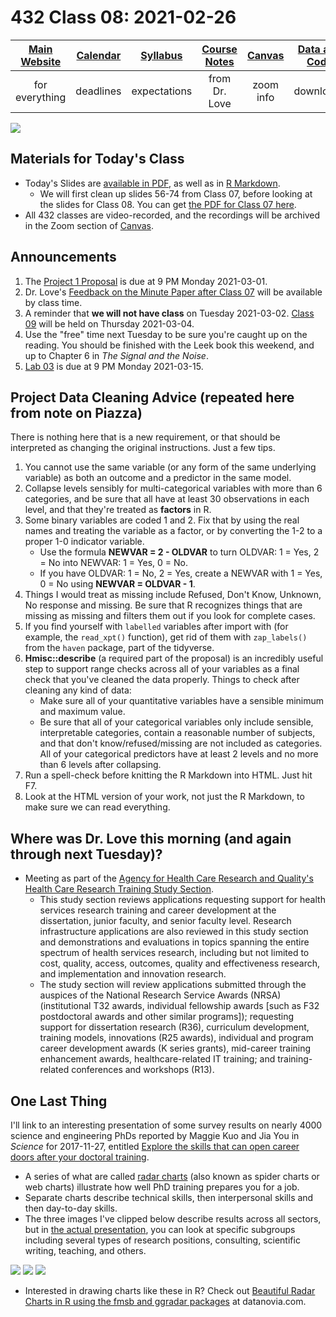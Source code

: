 # 432 Class 08: 2021-02-26

[Main Website](https://thomaselove.github.io/432/) | [Calendar](https://thomaselove.github.io/432/calendar.html) | [Syllabus](https://thomaselove.github.io/432-2021-syllabus/) | [Course Notes](https://thomaselove.github.io/432-notes/) | [Canvas](https://canvas.case.edu) | [Data and Code](https://github.com/THOMASELOVE/432-data) | [Sources](https://github.com/THOMASELOVE/432-2021/edit/master/references) | [Contact Us](https://thomaselove.github.io/432/contact.html)
:-----------: | :--------------: | :----------: | :---------: | :-------------: | :-----------: | :------------: | :-------------:
for everything | deadlines | expectations | from Dr. Love | zoom info | downloads | read/watch | need help?

![](https://github.com/THOMASELOVE/432-2021/blob/master/classes/class08/figures/harrell_tw.png)

## Materials for Today's Class

- Today's Slides are [available in PDF](https://github.com/THOMASELOVE/432-2021/blob/master/classes/class08/432_2021_slides08.pdf), as well as in [R Markdown](https://github.com/THOMASELOVE/432-2021/blob/master/classes/class08/432_2021_slides08.Rmd).
    - We will first clean up slides 56-74 from Class 07, before looking at the slides for Class 08. You can get [the PDF for Class 07 here](https://github.com/THOMASELOVE/432-2021/blob/master/classes/class07/432_2021_slides07.pdf).
- All 432 classes are video-recorded, and the recordings will be archived in the Zoom section of [Canvas](https://canvas.case.edu).

## Announcements

1. The [Project 1 Proposal](https://github.com/THOMASELOVE/432-2021/tree/master/project1) is due at 9 PM Monday 2021-03-01.
2. Dr. Love's [Feedback on the Minute Paper after Class 07](https://github.com/THOMASELOVE/432-2021/tree/master/minutepapers) will be available by class time.
3. A reminder that **we will not have class** on Tuesday 2021-03-02. [Class 09](https://github.com/THOMASELOVE/432-2021/tree/master/classes/class09) will be held on Thursday 2021-03-04.
4. Use the "free" time next Tuesday to be sure you're caught up on the reading. You should be finished with the Leek book this weekend, and up to Chapter 6 in *The Signal and the Noise*.
5. [Lab 03](https://github.com/THOMASELOVE/432-2021/tree/master/labs/lab03) is due at 9 PM Monday 2021-03-15.

## Project Data Cleaning Advice (repeated here from note on Piazza)

There is nothing here that is a new requirement, or that should be interpreted as changing the original instructions. Just a few tips.

1. You cannot use the same variable (or any form of the same underlying variable) as both an outcome and a predictor in the same model.
2. Collapse levels sensibly for multi-categorical variables with more than 6 categories, and be sure that all have at least 30 observations in each level, and that they're treated as **factors** in R. 
3. Some binary variables are coded 1 and 2. Fix that by using the real names and treating the variable as a factor, or by converting the 1-2 to a proper 1-0 indicator variable.
   - Use the formula **NEWVAR = 2 - OLDVAR** to turn OLDVAR: 1 = Yes, 2 = No into NEWVAR: 1 = Yes, 0 = No.
   - If you have OLDVAR: 1 = No, 2 = Yes, create a NEWVAR with 1 = Yes, 0 = No using **NEWVAR = OLDVAR - 1**.
4. Things I would treat as missing include Refused, Don't Know, Unknown, No response and missing. Be sure that R recognizes things that are missing as missing and filters them out if you look for complete cases.
5. If you find yourself with `labelled` variables after import with (for example, the `read_xpt()` function), get rid of them with `zap_labels()` from the `haven` package, part of the tidyverse.
6. **Hmisc::describe** (a required part of the proposal) is an incredibly useful step to support range checks across all of your variables as a final check that you've cleaned the data properly. Things to check after cleaning any kind of data:
    - Make sure all of your quantitative variables have a sensible minimum and maximum value.
    - Be sure that all of your categorical variables only include sensible, interpretable categories, contain a reasonable number of subjects, and that don't know/refused/missing are not included as categories. All of your categorical predictors have at least 2 levels and no more than 6 levels after collapsing. 
7. Run a spell-check before knitting the R Markdown into HTML. Just hit F7.
8. Look at the HTML version of your work, not just the R Markdown, to make sure we can read everything.

## Where was Dr. Love this morning (and again through next Tuesday)?

- Meeting as part of the [Agency for Health Care Research and Quality's](https://www.ahrq.gov/) [Health Care Research Training Study Section](https://www.ahrq.gov/funding/process/study-section/hcrtrst.html).
    - This study section reviews applications requesting support for health services research training and career development at the dissertation, junior faculty, and senior faculty level. Research infrastructure applications are also reviewed in this study section and demonstrations and evaluations in topics spanning the entire spectrum of health services research, including but not limited to cost, quality, access, outcomes, quality and effectiveness research, and implementation and innovation research. 
    - The study section will review applications submitted through the auspices of the National Research Service Awards (NRSA) (institutional T32 awards, individual fellowship awards [such as F32 postdoctoral awards and other similar programs]); requesting support for dissertation research (R36), curriculum development, training models, innovations (R25 awards), individual and program career development awards (K series grants), mid-career training enhancement awards, healthcare-related IT training; and training-related conferences and workshops (R13).

## One Last Thing

I'll link to an interesting presentation of some survey results on nearly 4000 science and engineering PhDs reported by Maggie Kuo and Jia You in *Science* for 2017-11-27, entitled [Explore the skills that can open career doors after your doctoral training](https://www.sciencemag.org/careers/2017/11/explore-skills-can-open-career-doors-after-your-doctoral-training). 

- A series of what are called [radar charts](https://en.wikipedia.org/wiki/Radar_chart) (also known as spider charts or web charts) illustrate how well PhD training prepares you for a job.
- Separate charts describe technical skills, then interpersonal skills and then day-to-day skills.
- The three images I've clipped below describe results across all sectors, but in [the actual presentation](https://www.sciencemag.org/careers/2017/11/explore-skills-can-open-career-doors-after-your-doctoral-training), you can look at specific subgroups including several types of research positions, consulting, scientific writing, teaching, and others.

![](https://github.com/THOMASELOVE/432-2021/blob/master/classes/class08/figures/phd_fig1.png)
![](https://github.com/THOMASELOVE/432-2021/blob/master/classes/class08/figures/phd_fig2.png)
![](https://github.com/THOMASELOVE/432-2021/blob/master/classes/class08/figures/phd_fig3.png)

- Interested in drawing charts like these in R? Check out [Beautiful Radar Charts in R using the fmsb and ggradar packages](https://www.datanovia.com/en/blog/beautiful-radar-chart-in-r-using-fmsb-and-ggplot-packages/) at datanovia.com.
